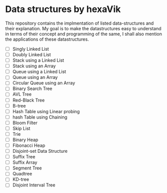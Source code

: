 # Data structures by hexaVik

This repository contains the implmentation of listed data-structures and their explanation. My goal is to make the datastructures easy to understand in terms of their concept and programming of the same, I shall also mention the applications of these datastructures.

- [ ] Singly Linked List
- [ ] Doubly Linked List
- [ ] Stack using a Linked List
- [ ] Stack using an Array
- [ ] Queue using a Linked List
- [ ] Queue using an Array
- [ ] Circular Queue using an Array
- [ ] Binary Search Tree
- [ ] AVL Tree
- [ ] Red-Black Tree
- [ ] B-tree
- [ ] Hash Table using Linear probing
- [ ] hash Table using Chaining
- [ ] Bloom Filter
- [ ] Skip List
- [ ] Trie
- [ ] Binary Heap
- [ ] Fibonacci Heap
- [ ] Disjoint-set Data Structure
- [ ] Suffix Tree
- [ ] Suffix Array
- [ ] Segment Tree
- [ ] Quadtree
- [ ] KD-tree
- [ ] Disjoint Interval Tree
